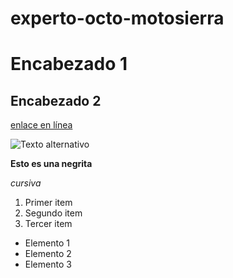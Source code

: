 # experto-octo-motosierra

# Encabezado 1

## Encabezado 2

[enlace en línea](http://www.limni.net)

![Texto alternativo](https://estaticos-cdn.sport.es/clip/cc1f1efe-5198-459e-8e27-9d07d852a94b_media-libre-aspect-ratio_default_0.jpg)

**Esto es una negrita**

*cursiva*

1. Primer item
2. Segundo item
3. Tercer item

- Elemento 1
- Elemento 2
- Elemento 3
